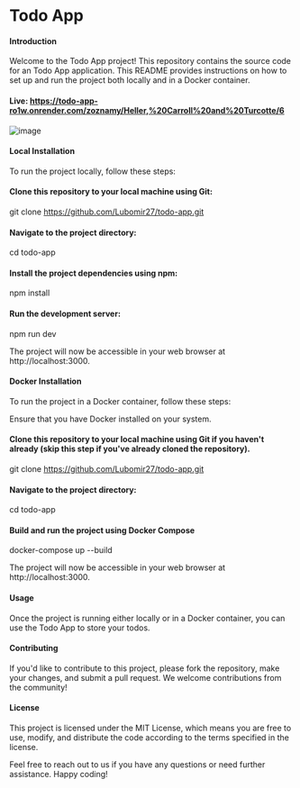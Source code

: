 # Todo App

#### Introduction

Welcome to the Todo App project! This repository contains the source code for an Todo App application. This README provides instructions on how to set up and run the project both locally and in a Docker container.

#### Live: https://todo-app-ro1w.onrender.com/zoznamy/Heller,%20Carroll%20and%20Turcotte/6

![image](https://github.com/Lubomir27/todo-app/assets/102256957/47362ac6-2840-478d-a5f7-a6ff774fd954)


#### Local Installation

To run the project locally, follow these steps:

#### Clone this repository to your local machine using Git:

git clone https://github.com/Lubomir27/todo-app.git

#### Navigate to the project directory:

cd todo-app

#### Install the project dependencies using npm:

npm install

#### Run the development server:

npm run dev

The project will now be accessible in your web browser at http://localhost:3000.

#### Docker Installation

To run the project in a Docker container, follow these steps:

Ensure that you have Docker installed on your system.

#### Clone this repository to your local machine using Git if you haven't already (skip this step if you've already cloned the repository).

git clone https://github.com/Lubomir27/todo-app.git

#### Navigate to the project directory:

cd todo-app

#### Build and run the project using Docker Compose

docker-compose up --build

The project will now be accessible in your web browser at http://localhost:3000.

#### Usage

Once the project is running either locally or in a Docker container, you can use the Todo App to store your todos. 

#### Contributing

If you'd like to contribute to this project, please fork the repository, make your changes, and submit a pull request. We welcome contributions from the community!

#### License

This project is licensed under the MIT License, which means you are free to use, modify, and distribute the code according to the terms specified in the license.

Feel free to reach out to us if you have any questions or need further assistance. Happy coding!
